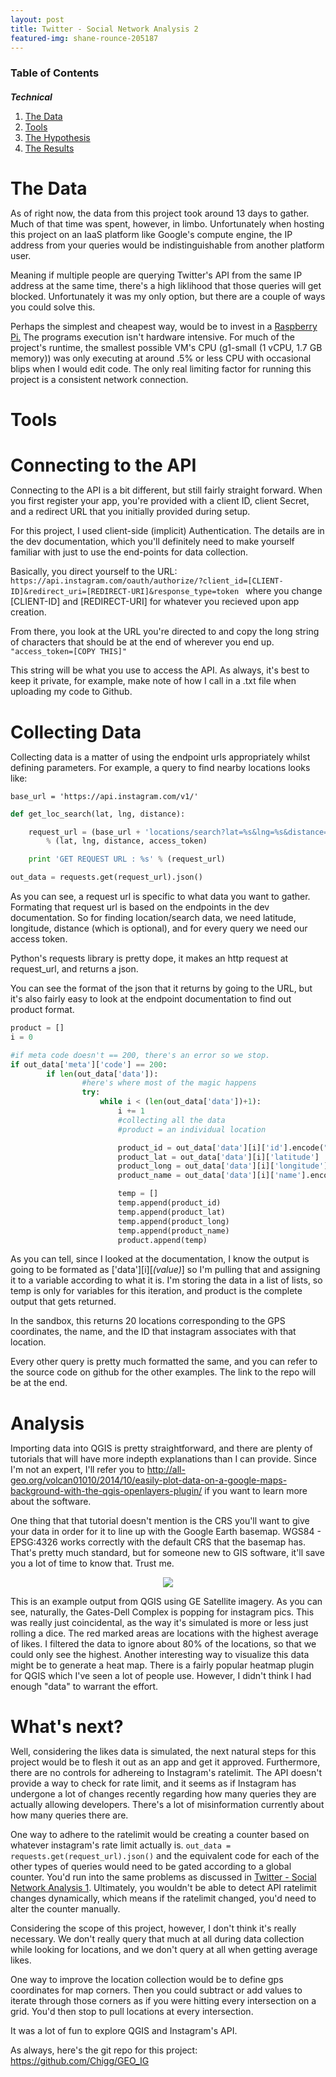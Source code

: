 ```yaml
---
layout: post
title: Twitter - Social Network Analysis 2
featured-img: shane-rounce-205187
---
```


### Table of Contents

##### Technical
1. [The Data](#chapter1)
2. [Tools](#chapter2)
3. [The Hypothesis](#chapter3)
4. [The Results](#chapter4)

<a name="chapter1"></a>
# The Data

As of right now, the data from this project took around 13 days to gather. Much of that time was spent, however, in limbo. Unfortunately when hosting this project on an IaaS platform like Google's compute engine, the IP address from your queries would be indistinguishable from another platform user. 

Meaning if multiple people are querying Twitter's API from the same IP address at the same time, there's a high liklihood that those queries will get blocked. Unfortunately it was my only option, but there are a couple of ways you could solve this.

Perhaps the simplest and cheapest way, would be to invest in a [Raspberry Pi.](https://www.amazon.com/Raspberry-Pi-RASPBERRYPI3-MODB-1GB-Model-Motherboard/dp/B01CD5VC92) The programs execution isn't hardware intensive. For much of the project's runtime, the smallest possible VM's CPU (g1-small (1 vCPU, 1.7 GB memory)) was only executing at around .5% or less CPU with occasional blips when I would edit code. The only real limiting factor for running this project is a consistent network connection.
<a name = "chapter2"></a>

# Tools




<a name = "chapter3"></a>

# Connecting to the API

Connecting to the API is a bit different, but still fairly straight forward. When you first register your app, you're provided with a client ID, client Secret, and a redirect URL that you initially provided during setup.

For this project, I used client-side (implicit) Authentication. The details are in the dev documentation, which you'll definitely need to make yourself familiar with just to use the end-points for data collection.

Basically, you direct yourself to the URL:
`https://api.instagram.com/oauth/authorize/?client_id=[CLIENT-ID]&redirect_uri=[REDIRECT-URI]&response_type=token
` 
where you change [CLIENT-ID] and [REDIRECT-URI] for whatever you recieved upon app creation. 

From there, you look at the URL you're directed to and copy the long string of characters that should be at the end of wherever you end up. `"access_token=[COPY THIS]"`

This string will be what you use to access the API. As always, it's best to keep it private, for example, make note of how I call in a .txt file when uploading my code to Github.

<a name = "chapter4"></a>

# Collecting Data

Collecting data is a matter of using the endpoint urls appropriately whilst defining parameters. For example, a query to find nearby locations looks like:

`base_url = 'https://api.instagram.com/v1/'`

```python
def get_loc_search(lat, lng, distance):

    request_url = (base_url + 'locations/search?lat=%s&lng=%s&distance=%s&access_token=%s') 
    	% (lat, lng, distance, access_token)

    print 'GET REQUEST URL : %s' % (request_url)

out_data = requests.get(request_url).json()
```

As you can see, a request url is specific to what data you want to gather. Formating that request url is based on the endpoints in the dev documentation. So for finding location/search data, we need latitude, longitude, distance (which is optional), and for every query we need our access token.

Python's requests library is pretty dope, it makes an http request at request_url, and returns a json.

You can see the format of the json that it returns by going to the URL, but it's also fairly easy to look at the endpoint documentation to find out product format.

```python
product = []
i = 0

#if meta code doesn't == 200, there's an error so we stop.
if out_data['meta']['code'] == 200:
        if len(out_data['data']):
                #here's where most of the magic happens
                try:
                    while i < (len(out_data['data'])+1):
                        i += 1
                        #collecting all the data
                        #product = an individual location

                        product_id = out_data['data'][i]['id'].encode("utf-8")         
                        product_lat = out_data['data'][i]['latitude']
                        product_long = out_data['data'][i]['longitude']                           
                        product_name = out_data['data'][i]['name'].encode("utf-8")

                        temp = []
                        temp.append(product_id)
                        temp.append(product_lat)
                        temp.append(product_long)
                        temp.append(product_name)
                    	product.append(temp)
```

As you can tell, since I looked at the documentation, I know the output is going to be formated as ['data'][i][*(value)*] so I'm pulling that and assigning it to a variable according to what it is. I'm storing the data in a list of lists, so temp is only for variables for this iteration, and product is the complete output that gets returned.

In the sandbox, this returns 20 locations corresponding to the GPS coordinates, the name, and the ID that instagram associates with that location.

Every other query is pretty much formatted the same, and you can refer to the source code on github for the other examples. The link to the repo will be at the end.

<a name = "chapter5"></a>

# Analysis

Importing data into QGIS is pretty straightforward, and there are plenty of tutorials that will have more indepth explanations than I can provide. Since I'm not an expert, I'll refer you to <http://all-geo.org/volcan01010/2014/10/easily-plot-data-on-a-google-maps-background-with-the-qgis-openlayers-plugin/> if you want to learn more about the software. 

One thing that that tutorial doesn't mention is the CRS you'll want to give your data in order for it to line up with the Google Earth basemap. WGS84 - EPSG:4326 works correctly with the default CRS that the basemap has. That's pretty much standard, but for someone new to GIS software, it'll save you a lot of time to know that. Trust me.
<html>
 <head>
  <style>
  * {
   margin: 0;
   padding: 0;
  }
  .imgbox {
   display: grid;
   height: inherit;
   width: inherit;
   transition: transform .2s;
  }
  .center-fit {
   max-width: 100%;
   max-height: 100%;
   margin: auto;
  }
  .imgbox:hover{
    transform: scale(1.5);
  }
  </style>
 </head>
 <body>
  <div class="imgbox">
   <img class="center-fit" src='{{site.url}}/assets/img/posts/output_highest_stD_likes2.png'>
  </div>
 </body>
</html>


This is an example output from QGIS using GE Satellite imagery. As you can see, naturally, the Gates-Dell Complex is popping for instagram pics. This was really just coincidental, as the way it's simulated is more or less just rolling a dice. The red marked areas are locations with the highest average of likes. I filtered the data to ignore about 80% of the locations, so that we could only see the highest. Another interesting way to visualize this data might be to generate a heat map. There is a fairly popular heatmap plugin for QGIS which I've seen a lot of people use. However, I didn't think I had enough "data" to warrant the effort.

<a name = "chapter6"></a>

# What's next?

Well, considering the likes data is simulated, the next natural steps for this project would be to flesh it out as an app and get it approved. Furthermore, there are no controls for adhereing to Instagram's ratelimit. The API doesn't provide a way to check for rate limit, and it seems as if Instagram has undergone a lot of changes recently regarding how many queries they are actually allowing developers. There's a lot of misinformation currently about how many queries there are. 

One way to adhere to the ratelimit would be creating a counter based on whatever instagram's rate limit actually is. `out_data = requests.get(request_url).json()` and the equivalent code for each of the other types of queries would need to be gated according to a global counter. You'd run into the same problems as discussed in [Twitter - Social Network Analysis 1](https://chigg.github.io/Twitter-SNA/). Ultimately, you wouldn't be able to detect API ratelimit changes dynamically, which means if the ratelimit changed, you'd need to alter the counter manually.

Considering the scope of this project, however, I don't think it's really necessary. We don't really query that much at all during data collection while looking for locations, and we don't query at all when getting average likes.

One way to improve the location collection would be to define gps coordinates for map corners. Then you could subtract or add values to iterate through those corners as if you were hitting every intersection on a grid. You'd then stop to pull locations at every intersection.

It was a lot of fun to explore QGIS and Instagram's API.

As always, here's the git repo for this project: <https://github.com/Chigg/GEO_IG>